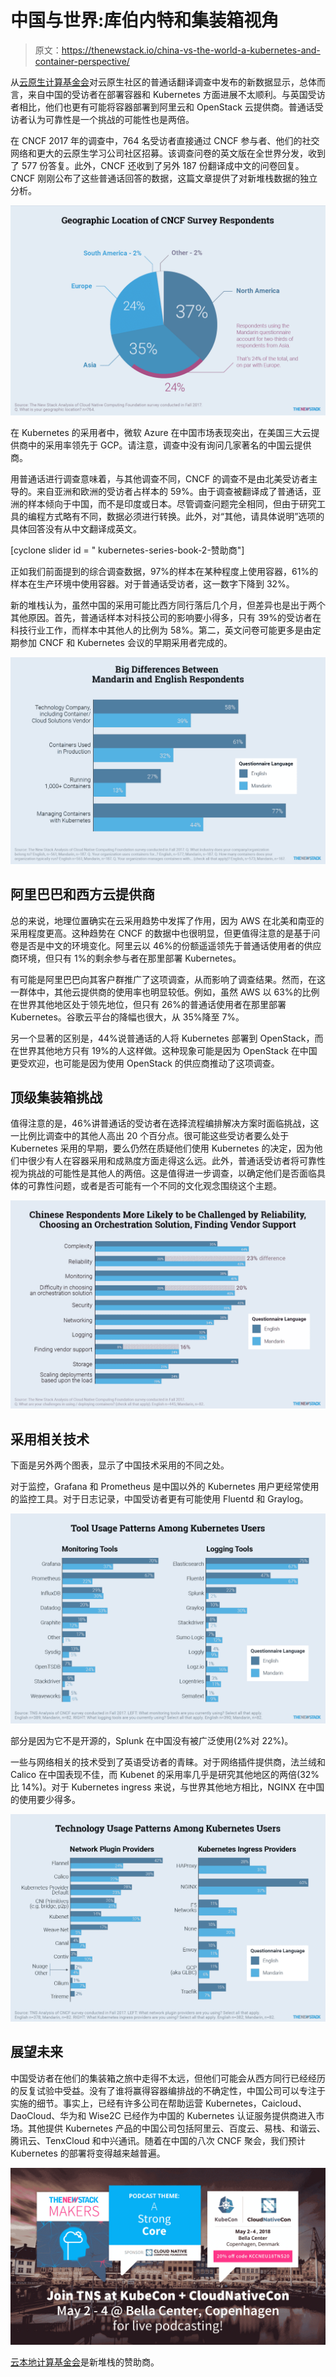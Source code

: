 # 中国与世界:库伯内特和集装箱视角

> 原文：<https://thenewstack.io/china-vs-the-world-a-kubernetes-and-container-perspective/>

从[云原生计算基金会](https://www.cncf.io/)对云原生社区的普通话翻译调查中发布的新数据显示，总体而言，来自中国的受访者在部署容器和 Kubernetes 方面进展不太顺利。与英国受访者相比，他们也更有可能将容器部署到阿里云和 OpenStack 云提供商。普通话受访者认为可靠性是一个挑战的可能性也是两倍。

在 CNCF 2017 年的调查中，764 名受访者直接通过 CNCF 参与者、他们的社交网络和更大的云原生学习公司社区招募。该调查问卷的英文版在全世界分发，收到了 577 份答复。此外，CNCF 还收到了另外 187 份翻译成中文的问卷回复。CNCF 刚刚公布了这些普通话回答的数据，这篇文章提供了对新堆栈数据的独立分析。

![](img/9d2ff7a6ad7260b72c195e45bf11c53b.png)

在 Kubernetes 的采用者中，微软 Azure 在中国市场表现突出，在美国三大云提供商中的采用率领先于 GCP。请注意，调查中没有询问几家著名的中国云提供商。

用普通话进行调查意味着，与其他调查不同，CNCF 的调查不是由北美受访者主导的。来自亚洲和欧洲的受访者占样本的 59%。由于调查被翻译成了普通话，亚洲的样本倾向于中国，而不是印度或日本。尽管调查问题完全相同，但由于研究工具的编程方式略有不同，数据必须进行转换。此外，对“其他，请具体说明”选项的具体回答没有从中文翻译成英文。

[cyclone slider id = " kubernetes-series-book-2-赞助商"]

正如我们前面提到的综合调查数据，97%的样本在某种程度上使用容器，61%的样本在生产环境中使用容器。对于普通话受访者，这一数字下降到 32%。

新的堆栈认为，虽然中国的采用可能比西方同行落后几个月，但差异也是出于两个其他原因。首先，普通话样本对科技公司的影响要小得多，只有 39%的受访者在科技行业工作，而样本中其他人的比例为 58%。第二，英文问卷可能更多是由定期参加 CNCF 和 Kubernetes 会议的早期采用者完成的。

![](img/1f871d49071183c8badaf7abd5efc372.png)

## 阿里巴巴和西方云提供商

总的来说，地理位置确实在云采用趋势中发挥了作用，因为 AWS 在北美和南亚的采用程度更高。这种趋势在 CNCF 的数据中也很明显，但更值得注意的是基于问卷是否是中文的环境变化。阿里云以 46%的份额遥遥领先于普通话使用者的供应商环境，但只有 1%的剩余参与者在那里部署 Kubernetes。

有可能是阿里巴巴向其客户群推广了这项调查，从而影响了调查结果。然而，在这一群体中，其他云提供商的使用率也明显较低。例如，虽然 AWS 以 63%的比例在世界其他地区处于领先地位，但只有 26%的普通话使用者在那里部署 Kubernetes。谷歌云平台的降幅也很大，从 35%降至 7%。

另一个显著的区别是，44%说普通话的人将 Kubernetes 部署到 OpenStack，而在世界其他地方只有 19%的人这样做。这种现象可能是因为 OpenStack 在中国更受欢迎，也可能是因为使用 OpenStack 的供应商推动了这项调查。

## 顶级集装箱挑战

值得注意的是，46%讲普通话的受访者在选择流程编排解决方案时面临挑战，这一比例比调查中的其他人高出 20 个百分点。很可能这些受访者要么处于 Kubernetes 采用的早期，要么仍然在质疑他们使用 Kubernetes 的决定，因为他们中很少有人在容器采用和成熟度方面走得这么远。此外，普通话受访者将可靠性视为挑战的可能性是其他人的两倍。这是值得进一步调查，以确定他们是否面临具体的可靠性问题，或者是否可能有一个不同的文化观念围绕这个主题。

![](img/d17fd7cb17fd812a43042e5bec44a14b.png)

## 采用相关技术

下面是另外两个图表，显示了中国技术采用的不同之处。

对于监控，Grafana 和 Prometheus 是中国以外的 Kubernetes 用户更经常使用的监控工具。对于日志记录，中国受访者更有可能使用 Fluentd 和 Graylog。

![](img/1943b00f5b9059522a54592eae9bd4be.png)

部分是因为它不是开源的，Splunk 在中国没有被广泛使用(2%对 22%)。

一些与网络相关的技术受到了英语受访者的青睐。对于网络插件提供商，法兰绒和 Calico 在中国表现不佳，而 Kubenet 的采用率几乎是研究其他地区的两倍(32%比 14%)。对于 Kubernetes ingress 来说，与世界其他地方相比，NGINX 在中国的使用要少得多。

![](img/4c619b696f00d41eca7067dff4a14e0d.png)

## 展望未来

中国受访者在他们的集装箱之旅中走得不太远，但他们可能会从西方同行已经经历的反复试验中受益。没有了谁将赢得容器编排战的不确定性，中国公司可以专注于实施的细节。事实上，已经有许多公司在帮助运营 Kubernetes，Caicloud、DaoCloud、华为和 Wise2C 已经作为中国的 Kubernetes 认证服务提供商进入市场。其他提供 Kubernetes 产品的中国公司包括阿里云、百度云、易栈、和谐云、腾讯云、TenxCloud 和中兴通讯。随着在中国的八次 CNCF 聚会，我们预计 Kubernetes 的部署将变得越来越普遍。

![](img/da985f7aaec0fe2f939b9cc34063e060.png)

[云本地计算基金会](https://www.cncf.io/)是新堆栈的赞助商。

<svg xmlns:xlink="http://www.w3.org/1999/xlink" viewBox="0 0 68 31" version="1.1"><title>Group</title> <desc>Created with Sketch.</desc></svg>